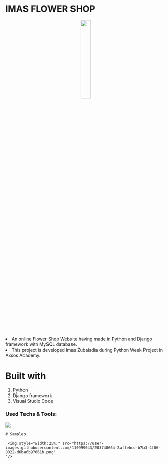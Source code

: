 # IMAS FLOWER SHOP



<p align="center">
 <img style="width:25%;" src="https://user-images.githubusercontent.com/110999043/203742518-6ddbecb1-0ef2-48db-9272-6ea9d1370f45.png"
"/>
<p align="center">


<li>An online Flower Shop Website having made in Python and Django framework with MySQL database.
<li> This project is developed Imas Zubaisdia during Python Week Project in Axsos Academy.
 
 
# Built with
1. Python
2. Django framework
3. Visual Studio Code



### Used Techs & Tools:
<!-- language -->

[![](https://skillicons.dev/icons?i=python,django,mysql,git,github)]()



```
# Samples

 <img style="width:25%;" src="https://user-images.githubusercontent.com/110999043/203748664-2affebcd-b7b3-4f86-8322-d6ba6b97661b.png"
"/>                 
                 



